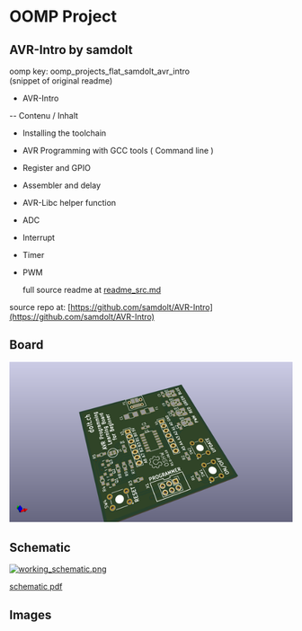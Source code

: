# OOMP Project  
## AVR-Intro  by samdolt  
  
oomp key: oomp_projects_flat_samdolt_avr_intro  
(snippet of original readme)  
  
- AVR-Intro  
  
-- Contenu / Inhalt  
  
- Installing the toolchain  
- AVR Programming with GCC tools ( Command line )  
- Register and GPIO  
- Assembler and delay  
- AVR-Libc helper function  
- ADC  
- Interrupt  
- Timer  
- PWM  
  
  full source readme at [readme_src.md](readme_src.md)  
  
source repo at: [https://github.com/samdolt/AVR-Intro](https://github.com/samdolt/AVR-Intro)  
## Board  
  
[![working_3d.png](working_3d_600.png)](working_3d.png)  
## Schematic  
  
[![working_schematic.png](working_schematic_600.png)](working_schematic.png)  
  
[schematic pdf](working_schematic.pdf)  
## Images  
